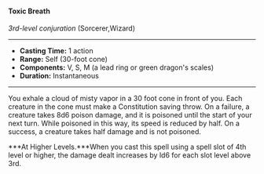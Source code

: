 #### Toxic Breath
*3rd-level conjuration* (Sorcerer,Wizard)
___
- **Casting Time:** 1 action
- **Range:** Self (30-foot cone)
- **Components:** V, S, M (a lead ring or green dragon's scales)
- **Duration:** Instantaneous
---
You exhale a cloud of misty vapor in a 30 foot cone in front of you. Each creature in the cone must make a Constitution saving throw. On a failure, a creature takes 8d6 poison damage, and it is poisoned until the start of your next turn. While poisoned in this way, its speed is reduced by half. On a success, a creature takes half damage and is not poisoned.

***At Higher Levels.***When you cast this spell using a spell slot of 4th level or higher, the damage dealt increases by ld6 for each slot level above 3rd.
